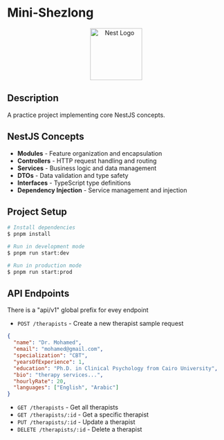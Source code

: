 # Mini-Shezlong

<p align="center">
  <a href="http://nestjs.com/" target="blank"><img src="https://nestjs.com/img/logo-small.svg" width="120" alt="Nest Logo" /></a>
</p>

## Description

A practice project implementing core NestJS concepts.

## NestJS Concepts

- **Modules** - Feature organization and encapsulation
- **Controllers** - HTTP request handling and routing
- **Services** - Business logic and data management
- **DTOs** - Data validation and type safety
- **Interfaces** - TypeScript type definitions
- **Dependency Injection** - Service management and injection

## Project Setup

```bash
# Install dependencies
$ pnpm install

# Run in development mode
$ pnpm run start:dev

# Run in production mode
$ pnpm run start:prod
```

## API Endpoints

There is a "api/v1" global prefix for evey endpoint

- `POST /therapists` - Create a new therapist
  sample request

```json
{
  "name": "Dr. Mohamed",
  "email": "mohamed@gmail.com",
  "specialization": "CBT",
  "yearsOfExperience": 1,
  "education": "Ph.D. in Clinical Psychology from Cairo University",
  "bio": "therapy services...",
  "hourlyRate": 20,
  "languages": ["English", "Arabic"]
}
```

- `GET /therapists` - Get all therapists
- `GET /therapists/:id` - Get a specific therapist
- `PUT /therapists/:id` - Update a therapist
- `DELETE /therapists/:id` - Delete a therapist
